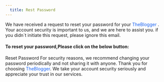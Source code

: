 ```yaml
---
  title: Rest Password
---
```


<x-head username="shaker"/>

<x-paragraph>
 We have received a request to reset your password for your <span style="color: #1C64F2;">TheBlogger</span> . Your
 account security is important to us, and we are here to assist you.
<x-paragraph/>

<x-paragraph>
  if you didn`t initiate this request, please ignore this email.
<x-paragraph/>

<h4>To reset your password,Please click on the below button:</h4>

<x-button class="text-center mt-10 mb-10" href="#" padding="p-6">
    Reset Password
</x-button>


<x-paragraph>
  For security reasons, we recommend changing your password periodically and not sharing it with
  anyone.
<x-paragraph/>

<x-paragraph>
  Thank you for choosing <span style="color: #1C64F2;">TheBlogger</span>. We take your account security seriously and appreciate
  your trust in our services.
<x-paragraph/>

<x-footer>
